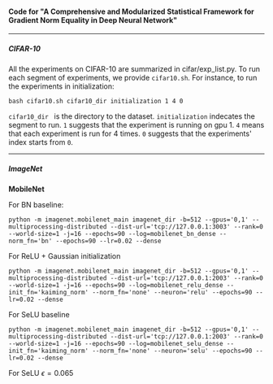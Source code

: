 #### Code for "A Comprehensive and Modularized Statistical Framework for Gradient Norm Equality in Deep Neural Network"
***
##### CIFAR-10

All the experiments on CIFAR-10 are summarized in cifar/exp_list.py. To run each segment of experiments, we provide ```cifar10.sh```. For instance, to run the experiments in initialization:
```
bash cifar10.sh cifar10_dir initialization 1 4 0
```
```cifar10_dir ``` is the directory to the dataset. ```initialization``` indecates the segment to run. ```1``` suggests that the experiment is running on gpu 1. ```4``` means that each experiment is run for 4 times. ```0``` suggests that the experiments' index starts from ```0```.
***
##### ImageNet

**MobileNet**

For BN baseline:
```
python -m imagenet.mobilenet_main imagenet_dir -b=512 --gpus='0,1' --multiprocessing-distributed --dist-url='tcp://127.0.0.1:3003' --rank=0 --world-size=1 -j=16 --epochs=90 --log=mobilenet_bn_dense --norm_fn='bn' --epochs=90 --lr=0.02 --dense
```
For ReLU + Gaussian initialization
```
python -m imagenet.mobilenet_main imagenet_dir -b=512 --gpus='0,1' --multiprocessing-distributed --dist-url='tcp://127.0.0.1:2003' --rank=0 --world-size=1 -j=16 --epochs=90 --log=mobilenet_relu_dense --init_fn='kaiming_norm' --norm_fn='none' --neuron='relu' --epochs=90 --lr=0.02 --dense
```
For SeLU baseline
```
python -m imagenet.mobilenet_main imagenet_dir -b=512 --gpus='0,1' --multiprocessing-distributed --dist-url='tcp://127.0.0.1:2003' --rank=0 --world-size=1 -j=16 --epochs=90 --log=mobilenet_selu_dense --init_fn='kaiming_norm' --norm_fn='none' --neuron='selu' --epochs=90 --lr=0.02 --dense
```
For SeLU $\epsilon=0.065$
